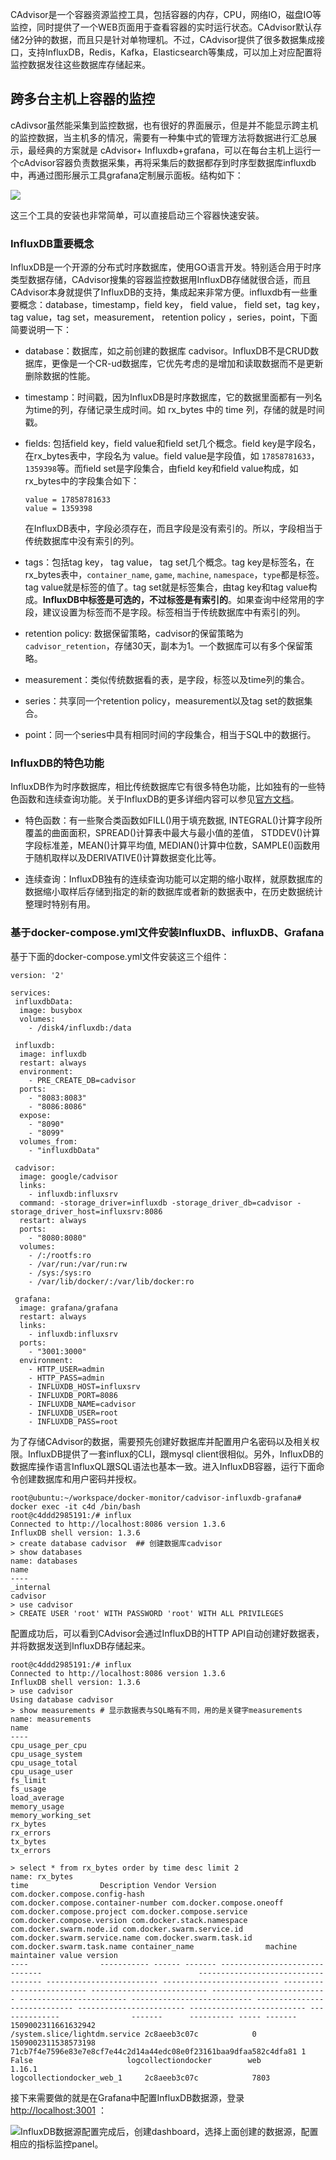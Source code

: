CAdvisor是一个容器资源监控工具，包括容器的内存，CPU，网络IO，磁盘IO等监控，同时提供了一个WEB页面用于查看容器的实时运行状态。CAdvisor默认存储2分钟的数据，而且只是针对单物理机。不过，CAdvisor提供了很多数据集成接口，支持InfluxDB，Redis，Kafka，Elasticsearch等集成，可以加上对应配置将监控数据发往这些数据库存储起来。

## **跨多台主机上容器的监控**

cAdivsor虽然能采集到监控数据，也有很好的界面展示，但是并不能显示跨主机的监控数据，当主机多的情况，需要有一种集中式的管理方法将数据进行汇总展示，最经典的方案就是 cAdvisor+ Influxdb+grafana，可以在每台主机上运行一个cAdvisor容器负责数据采集，再将采集后的数据都存到时序型数据库influxdb中，再通过图形展示工具grafana定制展示面板。结构如下：

![](/assets/CAdvisor-Grafana-InfluxDB.png)

这三个工具的安装也非常简单，可以直接启动三个容器快速安装。

### InfluxDB重要概念

InfluxDB是一个开源的分布式时序数据库，使用GO语言开发。特别适合用于时序类型数据存储，CAdvisor搜集的容器监控数据用InfluxDB存储就很合适，而且CAdvisor本身就提供了InfluxDB的支持，集成起来非常方便。influxdb有一些重要概念：database，timestamp，field key， field value， field set，tag key，tag value，tag set，measurement， retention policy ，series，point，下面简要说明一下：

* database：数据库，如之前创建的数据库 cadvisor。InfluxDB不是CRUD数据库，更像是一个CR-ud数据库，它优先考虑的是增加和读取数据而不是更新删除数据的性能。
* timestamp：时间戳，因为InfluxDB是时序数据库，它的数据里面都有一列名为time的列，存储记录生成时间。如 rx\_bytes 中的 time 列，存储的就是时间戳。
* fields: 包括field key，field value和field set几个概念。field key是字段名，在rx\_bytes表中，字段名为 value。field value是字段值，如 `17858781633`，`1359398`等。而field set是字段集合，由field key和field value构成，如rx\_bytes中的字段集合如下：

  ```
  value = 17858781633
  value = 1359398
  ```

  在InfluxDB表中，字段必须存在，而且字段是没有索引的。所以，字段相当于传统数据库中没有索引的列。

* tags：包括tag key， tag value， tag set几个概念。tag key是标签名，在rx\_bytes表中，`container_name`, `game`, `machine`, `namespace`，`type`都是标签。tag value就是标签的值了。tag set就是标签集合，由tag key和tag value构成。**InfluxDB中标签是可选的，不过标签是有索引的**。如果查询中经常用的字段，建议设置为标签而不是字段。标签相当于传统数据库中有索引的列。

* retention policy: 数据保留策略，cadvisor的保留策略为`cadvisor_retention`，存储30天，副本为1。一个数据库可以有多个保留策略。

* measurement：类似传统数据看的表，是字段，标签以及time列的集合。

* series：共享同一个retention policy，measurement以及tag set的数据集合。

* point：同一个series中具有相同时间的字段集合，相当于SQL中的数据行。

### InfluxDB的特色功能

InfluxDB作为时序数据库，相比传统数据库它有很多特色功能，比如独有的一些特色函数和连续查询功能。关于InfluxDB的更多详细内容可以参见[官方文档](https://docs.influxdata.com/influxdb/v1.3/)。

* 特色函数：有一些聚合类函数如FILL\(\)用于填充数据, INTEGRAL\(\)计算字段所覆盖的曲面面积，SPREAD\(\)计算表中最大与最小值的差值， STDDEV\(\)计算字段标准差，MEAN\(\)计算平均值, MEDIAN\(\)计算中位数，SAMPLE\(\)函数用于随机取样以及DERIVATIVE\(\)计算数据变化比等。

* 连续查询：InfluxDB独有的连续查询功能可以定期的缩小取样，就原数据库的数据缩小取样后存储到指定的新的数据库或者新的数据表中，在历史数据统计整理时特别有用。

### 基于docker-compose.yml文件安装**InfluxDB、influxDB、Grafana**

基于下面的docker-compose.yml文件安装这三个组件：

```
version: '2'

services:
 influxdbData:
  image: busybox
  volumes:
    - /disk4/influxdb:/data

 influxdb:
  image: influxdb
  restart: always
  environment:
    - PRE_CREATE_DB=cadvisor
  ports:
    - "8083:8083"
    - "8086:8086"
  expose:
    - "8090"
    - "8099"
  volumes_from:
    - "influxdbData"

 cadvisor:
  image: google/cadvisor
  links:
    - influxdb:influxsrv
  command: -storage_driver=influxdb -storage_driver_db=cadvisor -storage_driver_host=influxsrv:8086
  restart: always
  ports:
    - "8080:8080"
  volumes:
    - /:/rootfs:ro
    - /var/run:/var/run:rw
    - /sys:/sys:ro
    - /var/lib/docker/:/var/lib/docker:ro

 grafana:
  image: grafana/grafana
  restart: always
  links:
    - influxdb:influxsrv
  ports:
    - "3001:3000"
  environment:
    - HTTP_USER=admin
    - HTTP_PASS=admin
    - INFLUXDB_HOST=influxsrv
    - INFLUXDB_PORT=8086
    - INFLUXDB_NAME=cadvisor
    - INFLUXDB_USER=root
    - INFLUXDB_PASS=root
```

为了存储CAdvisor的数据，需要预先创建好数据库并配置用户名密码以及相关权限。InfluxDB提供了一套influx的CLI，跟mysql client很相似。另外，InfluxDB的数据库操作语言InfluxQL跟SQL语法也基本一致。进入InfluxDB容器，运行下面命令创建数据库和用户密码并授权。

```
root@ubuntu:~/workspace/docker-monitor/cadvisor-influxdb-grafana# docker exec -it c4d /bin/bash
root@c4ddd2985191:/# influx
Connected to http://localhost:8086 version 1.3.6
InfluxDB shell version: 1.3.6
> create database cadvisor  ## 创建数据库cadvisor
> show databases           
name: databases
name
----
_internal
cadvisor
> use cadvisor
> CREATE USER 'root' WITH PASSWORD 'root' WITH ALL PRIVILEGES
```

配置成功后，可以看到CAdvisor会通过InfluxDB的HTTP API自动创建好数据表，并将数据发送到InfluxDB存储起来。

```
root@c4ddd2985191:/# influx
Connected to http://localhost:8086 version 1.3.6
InfluxDB shell version: 1.3.6
> use cadvisor
Using database cadvisor
> show measurements # 显示数据表与SQL略有不同，用的是关键字measurements
name: measurements
name
----
cpu_usage_per_cpu
cpu_usage_system
cpu_usage_total
cpu_usage_user
fs_limit
fs_usage
load_average
memory_usage
memory_working_set
rx_bytes
rx_errors
tx_bytes
tx_errors

> select * from rx_bytes order by time desc limit 2
name: rx_bytes
time                Description Vendor Version com.docker.compose.config-hash                                   com.docker.compose.container-number com.docker.compose.oneoff com.docker.compose.project com.docker.compose.service com.docker.compose.version com.docker.stack.namespace com.docker.swarm.node.id com.docker.swarm.service.id com.docker.swarm.service.name com.docker.swarm.task.id com.docker.swarm.task.name container_name                machine      maintainer value version
----                ----------- ------ ------- ------------------------------                                   ----------------------------------- ------------------------- -------------------------- -------------------------- -------------------------- -------------------------- ------------------------ --------------------------- ----------------------------- ------------------------ -------------------------- --------------                -------      ---------- ----- -------
1509002311661632942                                                                                                                                                                                                                                                                                                                                                                                                              /system.slice/lightdm.service 2c8aeeb3c07c            0     
1509002311538573198                            71cb7f4e7596e83e7e8cf7e44c2d14a44edc08e0f23161baa9dfaa582c4dfa81 1                                   False                     logcollectiondocker        web                        1.16.1                                                                                                                                                                                       logcollectiondocker_web_1     2c8aeeb3c07c            7803
```

接下来需要做的就是在Grafana中配置InfluxDB数据源，登录[http://localhost:3001](http://localhost:3001) ：

![](/assets/Grafana-InfluxDB.png)InfluxDB数据源配置完成后，创建dashboard，选择上面创建的数据源，配置相应的指标监控panel。

